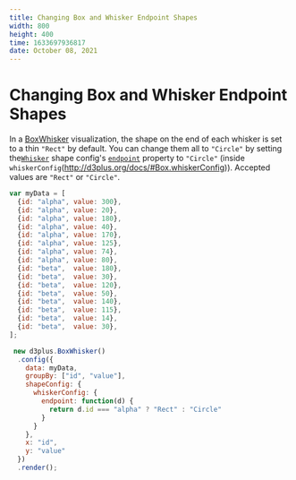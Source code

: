 ```yaml
---
title: Changing Box and Whisker Endpoint Shapes
width: 800
height: 400
time: 1633697936817
date: October 08, 2021
---
```


# Changing Box and Whisker Endpoint Shapes

In a [BoxWhisker](http://d3plus.org/docs/#BoxWhisker) visualization, the shape on the end of each whisker is set to a thin `"Rect"` by default. You can change them all to `"Circle"` by setting the[`Whisker`](http://d3plus.org/docs/#Whisker) shape config's [`endpoint`](http://d3plus.org/docs/#Whisker.endpoint) property to `"Circle"` (inside `whiskerConfig`(http://d3plus.org/docs/#Box.whiskerConfig)). Accepted values are `"Rect"` or  `"Circle"`.

```js
var myData = [
  {id: "alpha", value: 300},
  {id: "alpha", value: 20},
  {id: "alpha", value: 180},
  {id: "alpha", value: 40},
  {id: "alpha", value: 170},
  {id: "alpha", value: 125},
  {id: "alpha", value: 74},
  {id: "alpha", value: 80},
  {id: "beta",  value: 180},
  {id: "beta",  value: 30},
  {id: "beta",  value: 120},
  {id: "beta",  value: 50},
  {id: "beta",  value: 140},
  {id: "beta",  value: 115},
  {id: "beta",  value: 14},
  {id: "beta",  value: 30},
];

 new d3plus.BoxWhisker()
  .config({
    data: myData,
    groupBy: ["id", "value"],
    shapeConfig: {
      whiskerConfig: {
        endpoint: function(d) {
          return d.id === "alpha" ? "Rect" : "Circle"
        }
      }
    },
    x: "id",
    y: "value"
  })
  .render();
```

